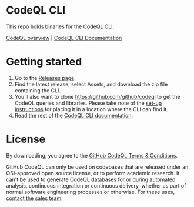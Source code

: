 # CodeQL CLI

This repo holds binaries for the CodeQL CLI.

[CodeQL overview](https://securitylab.github.com/tools/codeql) | [CodeQL CLI Documentation](https://help.semmle.com/codeql/codeql-cli.html)

# Getting started

1. Go to the [Releases page](https://github.com/github/codeql-cli-binaries/releases).
2. Find the latest release, select Assets, and download the zip file containing the CLI.
3. You'll also want to clone https://github.com/github/codeql to get the CodeQL queries and
   libraries. Please take note of the
   [set-up instructions](https://help.semmle.com/codeql/codeql-cli/procedures/get-started.html)
   for placing it in a location where the CLI can find it.
4. Read the rest of the [CodeQL CLI documentation](https://help.semmle.com/codeql/codeql-cli.html).

# License

By downloading, you agree to the [GitHub CodeQL Terms & Conditions](https://securitylab.github.com/tools/codeql/license).

GitHub CodeQL can only be used on codebases that are released under an OSI-approved open source license, or to perform academic research. It can't be used to generate CodeQL databases for or during automated analysis, continuous integration or continuous delivery, whether as part of normal software engineering processes or otherwise. For these uses, [contact the sales team](https://enterprise.github.com/contact).
